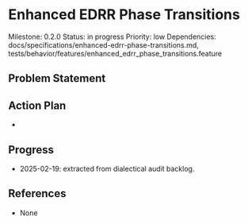 # Enhanced EDRR Phase Transitions
Milestone: 0.2.0
Status: in progress
Priority: low
Dependencies: docs/specifications/enhanced-edrr-phase-transitions.md, tests/behavior/features/enhanced_edrr_phase_transitions.feature

## Problem Statement
<description>


## Action Plan
- <tasks>

## Progress
- 2025-02-19: extracted from dialectical audit backlog.

## References
- None
